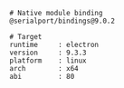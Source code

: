     # Native module binding
    @serialport/bindings@9.0.2

    # Target
    runtime     : electron
    version     : 9.3.3
    platform    : linux
    arch        : x64
    abi         : 80

